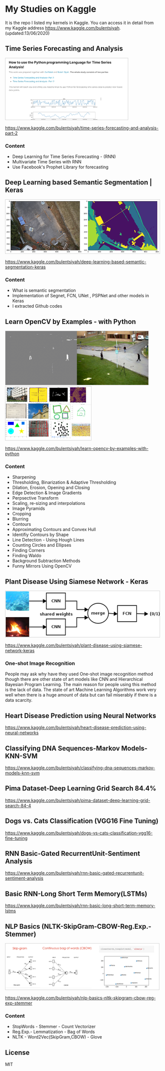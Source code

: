 # My Studies on Kaggle
It is the repo I listed my kernels in Kaggle. You can access it in detail from my Kaggle address https://www.kaggle.com/bulentsiyah. (updated:13/06/2020)

## Time Series Forecasting and Analysis

<img src=images/time-series-forecasting-and-analysis-part-2.PNG  alt="1" style="border: 1px solid #ccc" height = 200px >

https://www.kaggle.com/bulentsiyah/time-series-forecasting-and-analysis-part-2

### Content
* Deep Learning for Time Series Forecasting - (RNN)
* Multivariate Time Series with RNN
* Use Facebook's Prophet Library for forecasting

## Deep Learning based Semantic Segmentation | Keras

<img src=images/deep-learning-based-semantic-segmentation-keras.png alt="1" style="border: 1px solid #ccc" height = 175px >

https://www.kaggle.com/bulentsiyah/deep-learning-based-semantic-segmentation-keras

### Content
* What is semantic segmentation
* Implementation of Segnet, FCN, UNet , PSPNet and other models in Keras
* I extracted Github codes

## Learn OpenCV by Examples - with Python

<img src=images/learn-opencv-by-examples-with-python_1.gif alt="1" style="border: 1px solid #ccc" height = 175px >
<img src=images/learn-opencv-by-examples-with-python_2.png alt="1" style="border: 1px solid #ccc" height = 175px >

https://www.kaggle.com/bulentsiyah/learn-opencv-by-examples-with-python

### Content
* Sharpening
* Thresholding, Binarization & Adaptive Thresholding
* Dilation, Erosion, Opening and Closing
* Edge Detection & Image Gradients
* Perpsective Transform
* Scaling, re-sizing and interpolations
* Image Pyramids
* Cropping
* Blurring
* Contours
* Approximating Contours and Convex Hull
* Identifiy Contours by Shape
* Line Detection - Using Hough Lines
* Counting Circles and Ellipses
* Finding Corners
* Finding Waldo
* Background Subtraction Methods
* Funny Mirrors Using OpenCV

## Plant Disease Using Siamese Network - Keras

<img src=images/plant-disease-using-siamese-network-keras.png alt="1" style="border: 1px solid #ccc" height = 150px >

https://www.kaggle.com/bulentsiyah/plant-disease-using-siamese-network-keras

### One-shot Image Recognition

People may ask why have they used One-shot image recognition method though there are other state of art models like CNN and Hierarchical Bayesian Program Learning. The main reason for people using this method is the lack of data. The state of art Machine Learning Algorithms work very well when there is a huge amount of data but can fail miserably if there is a data scarcity.

## Heart Disease Prediction using Neural Networks

https://www.kaggle.com/bulentsiyah/heart-disease-prediction-using-neural-networks

## Classifying DNA Sequences-Markov Models-KNN-SVM

https://www.kaggle.com/bulentsiyah/classifying-dna-sequences-markov-models-knn-svm

## Pima Dataset-Deep Learning Grid Search 84.4%

https://www.kaggle.com/bulentsiyah/pima-dataset-deep-learning-grid-search-84-4

## Dogs vs. Cats Classification (VGG16 Fine Tuning)

https://www.kaggle.com/bulentsiyah/dogs-vs-cats-classification-vgg16-fine-tuning

## RNN Basic-Gated RecurrentUnit-Sentiment Analysis

https://www.kaggle.com/bulentsiyah/rnn-basic-gated-recurrentunit-sentiment-analysis

## Basic RNN-Long Short Term Memory(LSTMs)

https://www.kaggle.com/bulentsiyah/rnn-basic-long-short-term-memory-lstms

## NLP Basics (NLTK-SkipGram-CBOW-Reg.Exp.-Stemmer)

<img src=images/nlp-basics-nltk-skipgram-cbow-reg-exp-stemmer.png alt="1" style="border: 1px solid #ccc" height = 150px >

https://www.kaggle.com/bulentsiyah/nlp-basics-nltk-skipgram-cbow-reg-exp-stemmer

### Content

* StopWords - Stemmer - Count Vectorizer
* Reg.Exp.- Lemmatization - Bag of Words
* NLTK - Word2Vec(SkipGram,CBOW) - Glove


## License
MIT